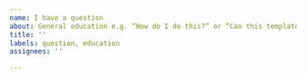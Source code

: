 ```yaml
---
name: I have a question
about: General education e.g. “How do I do this?” or “Can this template do this?”
title: ''
labels: question, education
assignees: ''

---
```



